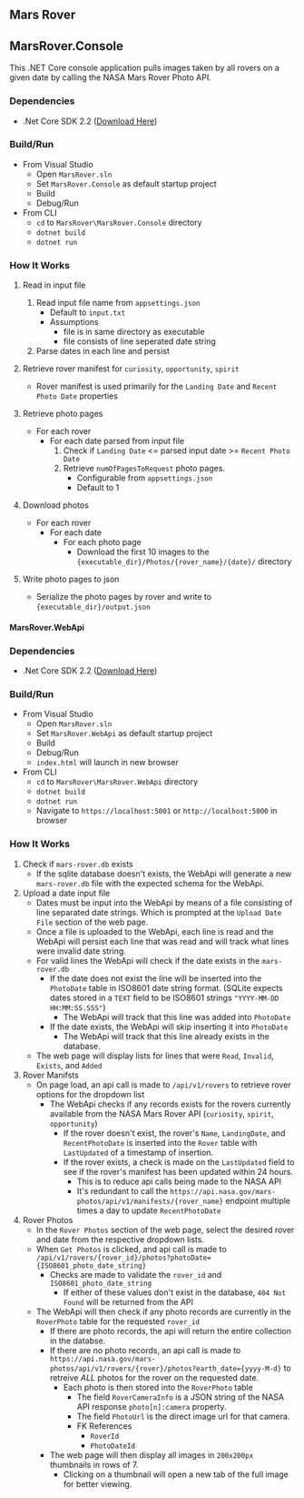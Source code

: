 ## Mars Rover


## MarsRover.Console

This .NET Core console application pulls images taken by all rovers on a given date by calling the NASA Mars Rover Photo API.

### Dependencies

* .Net Core SDK 2.2 ([Download Here](https://dotnet.microsoft.com/download))

### Build/Run

* From Visual Studio
  * Open `MarsRover.sln`
  * Set `MarsRover.Console` as default startup project
  * Build
  * Debug/Run
* From CLI
  * `cd` to `MarsRover\MarsRover.Console` directory
  * `dotnet build`
  * `dotnet run`

### How It Works

1. Read in input file
    1. Read input file name from `appsettings.json`
        * Default to `input.txt`
        * Assumptions
            * file is in same directory as executable
            * file consists of line seperated date string
    2. Parse dates in each line and persist

2. Retrieve rover manifest for `curiosity`, `opportunity`, `spirit`

    * Rover manifest is used primarily for the `Landing Date` and `Recent Photo Date` properties

3. Retrieve photo pages
    * For each rover
        * For each date parsed from input file
            1. Check if `Landing Date` <= parsed input date >= `Recent Photo Date`
            2. Retrieve `numOfPagesToRequest` photo pages.
                * Configurable from `appsettings.json`
                * Default to 1

4. Download photos
    * For each rover
        * For each date
            * For each photo page
                * Download the first 10 images to the `{executable_dir}/Photos/{rover_name}/{date}/` directory

5. Write photo pages to json
    * Serialize the photo pages by rover and write to `{executable_dir}/output.json` 

#### MarsRover.WebApi

### Dependencies

* .Net Core SDK 2.2 ([Download Here](https://dotnet.microsoft.com/download))

### Build/Run

* From Visual Studio
  * Open `MarsRover.sln`
  * Set `MarsRover.WebApi` as default startup project
  * Build
  * Debug/Run
  * `index.html` will launch in new browser
* From CLI
  * `cd` to `MarsRover\MarsRover.WebApi` directory
  * `dotnet build`
  * `dotnet run`
  * Navigate to `https://localhost:5001` or `http://localhost:5000` in browser

### How It Works

1. Check if `mars-rover.db` exists
    * If the sqlite database doesn't exists, the WebApi will generate a new `mars-rover.db` file with the expected schema for the WebApi.
2. Upload a date input file
   * Dates must be input into the WebApi by means of a file consisting of line separated date strings. Which is prompted at the `Upload Date File` section of the web page.
   * Once a file is uploaded to the WebApi, each line is read and the WebApi will persist each line that was read and will track what lines were invalid date string.
   * For valid lines the WebApi will check if the date exists in the `mars-rover.db`
     * If the date does not exist the line will be inserted into the `PhotoDate` table in ISO8601 date string format. (SQLite expects dates stored in a `TEXT` field to be ISO8601 strings `"YYYY-MM-DD HH:MM:SS.SSS"`)
       * The WebApi will track that this line was added into `PhotoDate`
     * If the date exists, the WebApi will skip inserting it into `PhotoDate`
       * The WebApi will track that this line already exists in the database.
   * The web page will display lists for lines that were `Read`, `Invalid`, `Exists`, and `Added`
3. Rover Manifsts
   * On page load, an api call is made to `/api/v1/rovers` to retrieve rover options for the dropdown list
     * The WebApi checks if any records exists for the rovers currently available from the NASA Mars Rover API (`curiosity`, `spirit`, `opportunity`)
       * If the rover doesn't exist, the rover's `Name`, `LandingDate`, and `RecentPhotoDate` is inserted into the `Rover` table with `LastUpdated` of a timestamp of insertion.
       * If the rover exists, a check is made on the `LastUpdated` field to see if the rover's manifest has been updated within 24 hours.
         * This is to reduce api calls being made to the NASA API
         * It's redundant to call the `https://api.nasa.gov/mars-photos/api/v1/manifests/{rover_name}` endpoint multiple times a day to update `RecentPhotoDate`
4. Rover Photos
   * In the `Rover Photos` section of the web page, select the desired rover and date from the respective dropdown lists.
   * When `Get Photos` is clicked, and api call is made to `/api/v1/rovers/{rover_id}/photos?photoDate={ISO8601_photo_date_string}`
     * Checks are made to validate the `rover_id` and `ISO8601_photo_date_string`
       * If either of these values don't exist in the database, `404 Not Found` will be returned from the API
    * The WebApi will then check if any photo records are currently in the `RoverPhoto` table for the requested `rover_id`
      * If there are photo records, the api will return the entire collection in the databse.
      * If there are no photo records, an api call is made to `https://api.nasa.gov/mars-photos/api/v1/rovers/{rover}/photos?earth_date={yyyy-M-d}` to retreive *ALL* photos for the rover on the requested date.
        * Each photo is then stored into the `RoverPhoto` table
          * The field `RoverCameraInfo` is a JSON string of the NASA API response `photo[n]:camera` property. 
          * The field `PhotoUrl` is the direct image url for that camera.
          * FK References
            * `RoverId`
            * `PhotoDateId`
      * The web page will then display all images in `200x200px` thumbnails in rows of 7.
        * Clicking on a thumbnail will open a new tab of the full image for better viewing.
  
